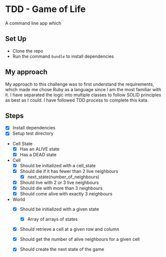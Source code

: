 # TDD - Game of Life

A command line app which 

## Set Up
- Clone the repo 
- Run the command `bundle` to install dependencies

## My approach

My approach to this challenge was to first understand the requirements, which made me chose Ruby as a language since I am the most familiar with it. I have separated the logic into multiple classes to follow SOLID principles as best as I could. I have followed TDD process to complete this kata. 

## Steps

* [x] Install dependencies
* [x] Setup test directory

* Cell State
  * [x] Has an ALIVE state
  * [x] Has a DEAD state
* Cell
  * [x] Should be initialized with a cell_state
  * [x] Should die if it has fewer than 2 live neighbours
    * [x] next_state(number_of_neighbours)
  * [x] Should live with 2 or 3 live neighbours
  * [x] Should die with more than 3 neighbours
  * [x] Should come alive with exactly 3 neighbours
* World
  * [X] Should be initialized with a given state
    * [x] Array of arrays of states
  * [X] Should retrieve a cell at a given row and column
  * [X] Should get the number of alive neighbours for a given cell
  * [X] Should create the next state of the game


